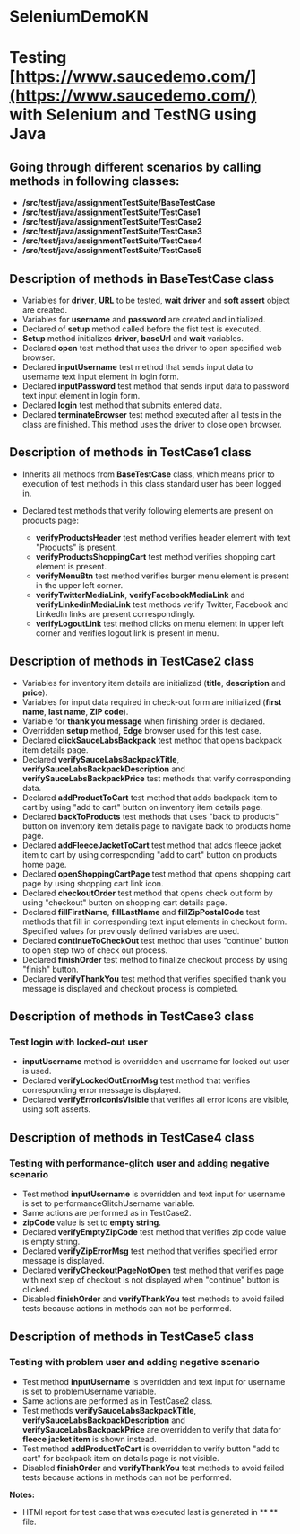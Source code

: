 # SeleniumDemoKN
Testing [https://www.saucedemo.com/](https://www.saucedemo.com/) with Selenium and TestNG using Java
==========================================================

## Going through different scenarios by calling methods in following classes:

- **/src/test/java/assignmentTestSuite/BaseTestCase**
- **/src/test/java/assignmentTestSuite/TestCase1**
- **/src/test/java/assignmentTestSuite/TestCase2**
- **/src/test/java/assignmentTestSuite/TestCase3**
- **/src/test/java/assignmentTestSuite/TestCase4**
- **/src/test/java/assignmentTestSuite/TestCase5**

## Description of methods in BaseTestCase class

 - Variables for **driver**, **URL** to be tested, **wait driver** and **soft assert** object are created.
 - Variables for **username** and **password** are created and initialized.
 - Declared of **setup** method called before the fist test is executed.
 - **Setup** method initializes **driver**, **baseUrl** and **wait** variables.
 - Declared **open** test method that uses the driver to open specified web browser.
 - Declared **inputUsername** test method that sends input data to username text input element in login form.
 - Declared **inputPassword** test method that sends input data to password text input element in login form.
 - Declared **login** test method that submits entered data.
 - Declared **terminateBrowser** test method executed after all tests in the class are finished. This method uses the driver to close open browser.

## Description of methods in TestCase1 class

- Inherits all methods from **BaseTestCase** class, which means prior to execution of test methods in this class standard user has been logged in.
- Declared test methods that verify following elements are present on products page:

  -  **verifyProductsHeader** test method verifies header element with text "Products" is present.
  - **verifyProductsShoppingCart** test method verifies shopping cart element is present.
  - **verifyMenuBtn** test method verifies burger menu element is present in the upper left corner.
  - **verifyTwitterMediaLink**, **verifyFacebookMediaLink** and **verifyLinkedinMediaLink** test methods verify Twitter, Facebook and LinkedIn links are present correspondingly.
  - **verifyLogoutLink** test method clicks on menu element in upper left corner and verifies logout link is present in menu.

## Description of methods in TestCase2 class

- Variables for inventory item details are initialized (**title**, **description** and **price**).
- Variables for input data required in check-out form are initialized (**first name**, **last name**, **ZIP code**).
- Variable for **thank you message** when finishing order is declared.
- Overridden **setup** method, **Edge** browser used for this test case.
- Declared **clickSauceLabsBackpack** test method that opens backpack item details page.
- Declared **verifySauceLabsBackpackTitle**, **verifySauceLabsBackpackDescription** and **verifySauceLabsBackpackPrice** test methods that verify corresponding data.
- Declared **addProductToCart** test method that adds backpack item to cart by using "add to cart" button on inventory item details page.
- Declared **backToProducts** test methods that uses "back to products" button on inventory item details page to navigate back to products home page.
- Declared **addFleeceJacketToCart** test method that adds fleece jacket item to cart by using corresponding "add to cart" button on products home page.
- Declared **openShoppingCartPage** test method that opens shopping cart page by using shopping cart link icon.
- Declared **checkoutOrder** test method that opens check out form by using "checkout" button on shopping cart details page.
- Declared **fillFirstName**, **fillLastName** and **fillZipPostalCode** test methods that fill in corresponding text input elements in checkout form. Specified values for previously defined variables are used.
- Declared **continueToCheckOut** test method that uses "continue" button to open step two of check out process.
- Declared **finishOrder** test method to finalize checkout process by using "finish" button.
- Declared **verifyThankYou** test method that verifies specified thank you message is displayed and checkout process is completed.

## Description of methods in TestCase3 class

### Test login with locked-out user
- **inputUsername** method is overridden and username for locked out user is used.
- Declared **verifyLockedOutErrorMsg** test method that verifies corresponding error message is displayed.
- Declared **verifyErrorIconIsVisible** that verifies all error icons are visible, using soft asserts.

## Description of methods in TestCase4 class

### Testing with **performance-glitch user** and adding negative scenario

- Test method **inputUsername** is overridden and text input for username is set to performanceGlitchUsername variable.
- Same actions are performed as in TestCase2.
- **zipCode** value is set to **empty string**.
- Declared **verifyEmptyZipCode** test method that verifies zip code value is empty string.
- Declared **verifyZipErrorMsg** test method that verifies specified error message is displayed.
- Declared **verifyCheckoutPageNotOpen** test method that verifies page with next step of checkout is not displayed when "continue" button is clicked.
- Disabled **finishOrder** and **verifyThankYou** test methods to avoid failed tests because actions in methods can not be performed.

## Description of methods in TestCase5 class

### Testing with problem user and adding negative scenario

- Test method **inputUsername** is overridden and text input for username is set to problemUsername variable.
- Same actions are performed as in TestCase2 class.
- Test methods **verifySauceLabsBackpackTitle**, **verifySauceLabsBackpackDescription** and **verifySauceLabsBackpackPrice** are overridden to verify that data for **fleece jacket item** is shown instead.
- Test method **addProductToCart** is overridden to verify button "add to cart" for backpack item on details page is not visible.
- Disabled **finishOrder** and **verifyThankYou** test methods to avoid failed tests because actions in methods can not be performed.

**Notes:**

- HTMl report for test case that was executed last is generated in ** ** file.

